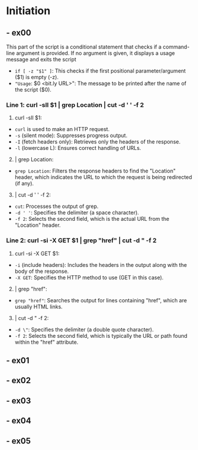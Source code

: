 # Initiation
## - ex00
This part of the script is a conditional statement that checks if a command-line argument is provided. If no argument is given, it displays a usage message and exits the script
- `if [ -z "$1" ]`: This checks if the first positional parameter/argument ($1) is empty (-z).
- `"Usage`: $0 <bit.ly URL>": The message to be printed after the name of the script ($0).

### Line 1: curl -sIl $1 | grep Location | cut -d ' ' -f 2
1. curl -sIl $1:
- `curl` is used to make an HTTP request.
- `-s` (silent mode): Suppresses progress output.
- `-I` (fetch headers only): Retrieves only the headers of the response.
- `-l` (lowercase L): Ensures correct handling of URLs.
2. | grep Location:
- `grep Location`: Filters the response headers to find the "Location" header, which indicates the URL to which the request is being redirected (if any).
3. | cut -d ' ' -f 2:
- `cut`: Processes the output of grep.
- `-d ' '`: Specifies the delimiter (a space character).
- `-f 2`: Selects the second field, which is the actual URL from the "Location" header.

### Line 2: curl -si -X GET $1 | grep "href" | cut -d \" -f 2
1. curl -si -X GET $1:
- `-i` (include headers): Includes the headers in the output along with the body of the response.
- `-X GET`: Specifies the HTTP method to use (GET in this case).
2. | grep "href":
- `grep "href"`: Searches the output for lines containing "href", which are usually HTML links.
3. | cut -d \" -f 2:
- `-d \"`: Specifies the delimiter (a double quote character).
- `-f 2`: Selects the second field, which is typically the URL or path found within the "href" attribute.

## - ex01
## - ex02
## - ex03
## - ex04
## - ex05
